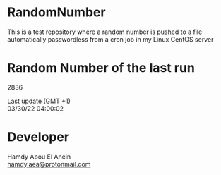 # RandomNumber    
This is a test repository where a random number is pushed to a file automatically passwordless from a cron job in my Linux CentOS server    
# Random Number of the last run   
2836
      
Last update (GMT +1)    
03/30/22 04:00:02
# Developer    
Hamdy Abou El Anein   
hamdy.aea@protonmail.com
